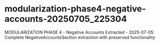 # modularization-phase4-negative-accounts-20250705_225304
MODULARIZATION PHASE 4 - Negative Accounts Extracted - 2025-07-05: Complete NegativeAccountsSection extraction with preserved functionality
